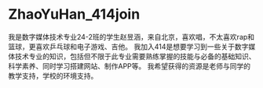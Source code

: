 # ZhaoYuHan_414join
我是数字媒体技术专业24-2班的学生赵昱涵，来自北京，喜欢唱，不太喜欢rap和篮球，更喜欢乒乓球和电子游戏、吉他。
我加入414是想要学习到一些关于数字媒体技术专业的知识，包括但不限于此专业需要熟练掌握的技能与必备的基础知识、科学素养、同时学习搭建网站、制作APP等。
我希望获得的资源是老师与同学的教学支持，学校的环境支持。
